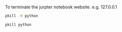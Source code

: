 To terminate the jurpter notebook website. e.g. 127.0.0.1
```sh
pkill -9 python
```

```sh
pkill python
```